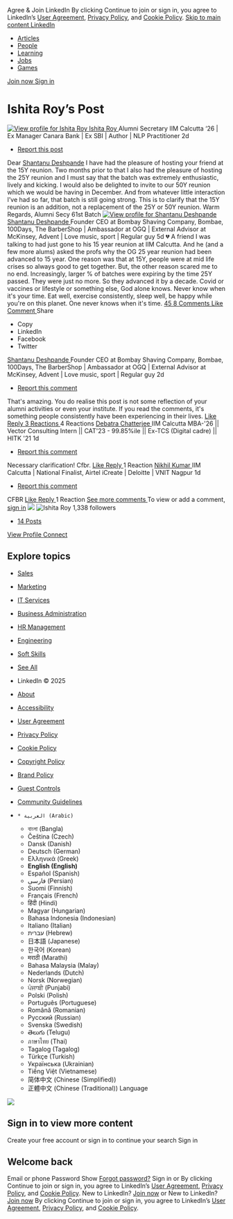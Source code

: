 Agree & Join LinkedIn 
By clicking Continue to join or sign in, you agree to LinkedIn’s [User Agreement](https://www.linkedin.com/legal/user-agreement?trk=linkedin-tc_auth-button_user-agreement), [Privacy Policy](https://www.linkedin.com/legal/privacy-policy?trk=linkedin-tc_auth-button_privacy-policy), and [Cookie Policy](https://www.linkedin.com/legal/cookie-policy?trk=linkedin-tc_auth-button_cookie-policy). 
[ Skip to main content ](https://www.linkedin.com/posts/missishitaroy_a-friend-i-was-talking-to-had-just-gone-activity-7322287207765966848-WQq3?utm_campaign=fullarticle&utm_medium=referral&rcm=ACoAACpc7S8BORkjVfzlVp9JqtF4HVOGg-wKcf4&utm_source=inshorts#main-content) [ LinkedIn ](https://www.linkedin.com/?trk=public_post_nav-header-logo)
  * [ Articles  ](https://www.linkedin.com/pulse/topics/home/?trk=public_post_guest_nav_menu_articles)
  * [ People  ](https://www.linkedin.com/pub/dir/+/+?trk=public_post_guest_nav_menu_people)
  * [ Learning  ](https://www.linkedin.com/learning/search?trk=public_post_guest_nav_menu_learning)
  * [ Jobs  ](https://www.linkedin.com/jobs/search?trk=public_post_guest_nav_menu_jobs)
  * [ Games  ](https://www.linkedin.com/games?trk=public_post_guest_nav_menu_games)


[ Join now ](https://www.linkedin.com/signup/cold-join?session_redirect=https%3A%2F%2Fwww%2Elinkedin%2Ecom%2Fposts%2Fmissishitaroy_dear-shantanu-deshpande-i-have-had-the-activity-7322287207765966848-hug_&trk=public_post_nav-header-join) [ Sign in ](https://www.linkedin.com/login?session_redirect=https%3A%2F%2Fwww%2Elinkedin%2Ecom%2Fposts%2Fmissishitaroy_dear-shantanu-deshpande-i-have-had-the-activity-7322287207765966848-hug_&fromSignIn=true&trk=public_post_nav-header-signin)
#  Ishita Roy’s Post
[ ![View profile for Ishita Roy](https://media.licdn.com/dms/image/v2/D5603AQHrSjJCvaBuVw/profile-displayphoto-shrink_400_400/profile-displayphoto-shrink_400_400/0/1732354903830?e=2147483647&v=beta&t=2wzvXKRjWVXpTEXpKbWe84oxTw_qXokKgV2aoHrIWSg) ](https://in.linkedin.com/in/missishitaroy?trk=public_post_feed-actor-image)
[ Ishita Roy ](https://in.linkedin.com/in/missishitaroy?trk=public_post_feed-actor-name)
Alumni Secretary IIM Calcutta ‘26 | Ex Manager Canara Bank | Ex SBI | Author | NLP Practitioner 
2d 
  * [ Report this post ](https://www.linkedin.com/uas/login?session_redirect=https%3A%2F%2Fwww.linkedin.com%2Fposts%2Fmissishitaroy_dear-shantanu-deshpande-i-have-had-the-activity-7322287207765966848-hug_&trk=public_post_ellipsis-menu-semaphore-sign-in-redirect&guestReportContentType=POST&_f=guest-reporting)


Dear [Shantanu Deshpande](https://in.linkedin.com/in/shantanudeshpandebsc?trk=public_post-text) I have had the pleasure of hosting your friend at the 15Y reunion. Two months prior to that I also had the pleasure of hosting the 25Y reunion and I must say that the batch was extremely enthusiastic, lively and kicking. I would also be delighted to invite to our 50Y reunion which we would be having in December. And from whatever little interaction I’ve had so far, that batch is still going strong. This is to clarify that the 15Y reunion is an addition, not a replacement of the 25Y or 50Y reunion. Warm Regards, Alumni Secy 61st Batch
[ ![View profile for Shantanu Deshpande](https://media.licdn.com/dms/image/v2/D5603AQGTVDTJOUau_Q/profile-displayphoto-shrink_400_400/profile-displayphoto-shrink_400_400/0/1731248427522?e=2147483647&v=beta&t=TFAKArr3YmUaIaK2ZEVEyvr7sX2yD-VTi5nKjeaoMB8) ](https://in.linkedin.com/in/shantanudeshpandebsc?trk=public_post_reshare_feed-actor-image)
[ Shantanu Deshpande ](https://in.linkedin.com/in/shantanudeshpandebsc?trk=public_post_reshare_feed-actor-name)
Founder CEO at Bombay Shaving Company, Bombae, 100Days, The BarberShop | Ambassador at OGQ | External Advisor at McKinsey, Advent | Love music, sport | Regular guy 
5d 
💔 A friend I was talking to had just gone to his 15 year reunion at IIM Calcutta. And he (and a few more alums) asked the profs why the OG 25 year reunion had been advanced to 15 year. One reason was that at 15Y, people were at mid life crises so always good to get together. But, the other reason scared me to no end. Increasingly, larger % of batches were expiring by the time 25Y passed. They were just no more. So they advanced it by a decade. Covid or vaccines or lifestyle or something else, God alone knows. Never know when it's your time. Eat well, exercise consistently, sleep well, be happy while you're on this planet. One never knows when it's time.
[ 45  ](https://www.linkedin.com/signup/cold-join?session_redirect=https%3A%2F%2Fwww%2Elinkedin%2Ecom%2Fposts%2Fmissishitaroy_dear-shantanu-deshpande-i-have-had-the-activity-7322287207765966848-hug_&trk=public_post_social-actions-reactions) [ 8 Comments ](https://www.linkedin.com/signup/cold-join?session_redirect=https%3A%2F%2Fwww%2Elinkedin%2Ecom%2Fposts%2Fmissishitaroy_dear-shantanu-deshpande-i-have-had-the-activity-7322287207765966848-hug_&trk=public_post_social-actions-comments)
[ Like  ](https://www.linkedin.com/signup/cold-join?session_redirect=https%3A%2F%2Fwww%2Elinkedin%2Ecom%2Fposts%2Fmissishitaroy_dear-shantanu-deshpande-i-have-had-the-activity-7322287207765966848-hug_&trk=public_post_like-cta) [ Comment  ](https://www.linkedin.com/signup/cold-join?session_redirect=https%3A%2F%2Fwww%2Elinkedin%2Ecom%2Fposts%2Fmissishitaroy_dear-shantanu-deshpande-i-have-had-the-activity-7322287207765966848-hug_&trk=public_post_comment-cta)
Share 
  * Copy
  * LinkedIn
  * Facebook
  * Twitter


[ ](https://in.linkedin.com/in/shantanudeshpandebsc?trk=public_post_comment_actor-image)
[ Shantanu Deshpande ](https://in.linkedin.com/in/shantanudeshpandebsc?trk=public_post_comment_actor-name)
Founder CEO at Bombay Shaving Company, Bombae, 100Days, The BarberShop | Ambassador at OGQ | External Advisor at McKinsey, Advent | Love music, sport | Regular guy 
2d 
  * [ Report this comment ](https://www.linkedin.com/uas/login?session_redirect=https%3A%2F%2Fwww.linkedin.com%2Fposts%2Fmissishitaroy_dear-shantanu-deshpande-i-have-had-the-activity-7322287207765966848-hug_&trk=public_post_comment_ellipsis-menu-semaphore-sign-in-redirect&guestReportContentType=COMMENT&_f=guest-reporting)


That's amazing. You do realise this post is not some reflection of your alumni activities or even your institute. If you read the comments, it's something people consistently have been experiencing in their lives.
[ Like  ](https://www.linkedin.com/signup/cold-join?session_redirect=https%3A%2F%2Fwww%2Elinkedin%2Ecom%2Fposts%2Fmissishitaroy_dear-shantanu-deshpande-i-have-had-the-activity-7322287207765966848-hug_&trk=public_post_comment_like) [ Reply  ](https://www.linkedin.com/signup/cold-join?session_redirect=https%3A%2F%2Fwww%2Elinkedin%2Ecom%2Fposts%2Fmissishitaroy_dear-shantanu-deshpande-i-have-had-the-activity-7322287207765966848-hug_&trk=public_post_comment_reply) [ 3 Reactions ](https://www.linkedin.com/signup/cold-join?session_redirect=https%3A%2F%2Fwww%2Elinkedin%2Ecom%2Fposts%2Fmissishitaroy_dear-shantanu-deshpande-i-have-had-the-activity-7322287207765966848-hug_&trk=public_post_comment_reactions) 4 Reactions 
[ ](https://in.linkedin.com/in/debatra-chatterjee?trk=public_post_comment_actor-image)
[ Debatra Chatterjee ](https://in.linkedin.com/in/debatra-chatterjee?trk=public_post_comment_actor-name)
IIM Calcutta MBA-'26 || Vector Consulting Intern || CAT'23 - 99.85%ile || Ex-TCS (Digital cadre) || HITK '21
1d 
  * [ Report this comment ](https://www.linkedin.com/uas/login?session_redirect=https%3A%2F%2Fwww.linkedin.com%2Fposts%2Fmissishitaroy_dear-shantanu-deshpande-i-have-had-the-activity-7322287207765966848-hug_&trk=public_post_comment_ellipsis-menu-semaphore-sign-in-redirect&guestReportContentType=COMMENT&_f=guest-reporting)


Necessary clarification! Cfbr.
[ Like  ](https://www.linkedin.com/signup/cold-join?session_redirect=https%3A%2F%2Fwww%2Elinkedin%2Ecom%2Fposts%2Fmissishitaroy_dear-shantanu-deshpande-i-have-had-the-activity-7322287207765966848-hug_&trk=public_post_comment_like) [ Reply  ](https://www.linkedin.com/signup/cold-join?session_redirect=https%3A%2F%2Fwww%2Elinkedin%2Ecom%2Fposts%2Fmissishitaroy_dear-shantanu-deshpande-i-have-had-the-activity-7322287207765966848-hug_&trk=public_post_comment_reply) 1 Reaction 
[ ](https://in.linkedin.com/in/nikhil07k?trk=public_post_comment_actor-image)
[ Nikhil Kumar ](https://in.linkedin.com/in/nikhil07k?trk=public_post_comment_actor-name)
IIM Calcutta | National Finalist, Airtel iCreate | Deloitte | VNIT Nagpur
1d 
  * [ Report this comment ](https://www.linkedin.com/uas/login?session_redirect=https%3A%2F%2Fwww.linkedin.com%2Fposts%2Fmissishitaroy_dear-shantanu-deshpande-i-have-had-the-activity-7322287207765966848-hug_&trk=public_post_comment_ellipsis-menu-semaphore-sign-in-redirect&guestReportContentType=COMMENT&_f=guest-reporting)


CFBR
[ Like  ](https://www.linkedin.com/signup/cold-join?session_redirect=https%3A%2F%2Fwww%2Elinkedin%2Ecom%2Fposts%2Fmissishitaroy_dear-shantanu-deshpande-i-have-had-the-activity-7322287207765966848-hug_&trk=public_post_comment_like) [ Reply  ](https://www.linkedin.com/signup/cold-join?session_redirect=https%3A%2F%2Fwww%2Elinkedin%2Ecom%2Fposts%2Fmissishitaroy_dear-shantanu-deshpande-i-have-had-the-activity-7322287207765966848-hug_&trk=public_post_comment_reply) 1 Reaction 
[ See more comments ](https://www.linkedin.com/signup/cold-join?session_redirect=https%3A%2F%2Fwww%2Elinkedin%2Ecom%2Fposts%2Fmissishitaroy_dear-shantanu-deshpande-i-have-had-the-activity-7322287207765966848-hug_&trk=public_post_see-more-comments)
To view or add a comment, [sign in](https://www.linkedin.com/signup/cold-join?session_redirect=https%3A%2F%2Fwww%2Elinkedin%2Ecom%2Fposts%2Fmissishitaroy_dear-shantanu-deshpande-i-have-had-the-activity-7322287207765966848-hug_&trk=public_post_feed-cta-banner-cta)
![](https://media.licdn.com/dms/image/v2/D5616AQFKHI2W39mdqQ/profile-displaybackgroundimage-shrink_200_800/profile-displaybackgroundimage-shrink_200_800/0/1724262215466?e=2147483647&v=beta&t=DBXCeub4mCMLHNq-nrf-WKtXWJyG-FNqvV0l2FcCIL4)
![Ishita Roy](https://media.licdn.com/dms/image/v2/D5603AQHrSjJCvaBuVw/profile-displayphoto-shrink_200_200/profile-displayphoto-shrink_200_200/0/1732354903830?e=2147483647&v=beta&t=YBII38WtemvtIOy7hGN-k0bi5i8VjWO0wJiLZa6VfeQ)
1,338 followers 
  * [ 14 Posts ](https://www.linkedin.com/signup/cold-join?session_redirect=https%3A%2F%2Fwww%2Elinkedin%2Ecom%2Fin%2Fmissishitaroy%2Frecent-activity%2F&trk=public_post_follow-posts)


[ View Profile ](https://in.linkedin.com/in/missishitaroy?trk=public_post_follow-view-profile) [ Connect ](https://www.linkedin.com/signup/cold-join?session_redirect=https%3A%2F%2Fwww%2Elinkedin%2Ecom%2Ffeed%2Fupdate%2Furn%3Ali%3Aactivity%3A7322287207765966848&trk=public_post_follow)
##  Explore topics 
  * [ Sales ](https://www.linkedin.com/pulse/topics/sales-s5/)
  * [ Marketing ](https://www.linkedin.com/pulse/topics/marketing-s2461/)
  * [ IT Services ](https://www.linkedin.com/pulse/topics/it-services-s57547/)
  * [ Business Administration ](https://www.linkedin.com/pulse/topics/business-administration-s50111/)
  * [ HR Management ](https://www.linkedin.com/pulse/topics/hr-management-s50359/)
  * [ Engineering ](https://www.linkedin.com/pulse/topics/engineering-s166/)
  * [ Soft Skills ](https://www.linkedin.com/pulse/topics/soft-skills-s2976/)
  * [ See All ](https://www.linkedin.com/pulse/topics/home/)


  * LinkedIn © 2025
  * [ About ](https://about.linkedin.com?trk=d_public_post_footer-about)
  * [ Accessibility ](https://www.linkedin.com/accessibility?trk=d_public_post_footer-accessibility)
  * [ User Agreement ](https://www.linkedin.com/legal/user-agreement?trk=d_public_post_footer-user-agreement)
  * [ Privacy Policy ](https://www.linkedin.com/legal/privacy-policy?trk=d_public_post_footer-privacy-policy)
  * [ Cookie Policy ](https://www.linkedin.com/legal/cookie-policy?trk=d_public_post_footer-cookie-policy)
  * [ Copyright Policy ](https://www.linkedin.com/legal/copyright-policy?trk=d_public_post_footer-copyright-policy)
  * [ Brand Policy ](https://brand.linkedin.com/policies?trk=d_public_post_footer-brand-policy)
  * [ Guest Controls ](https://www.linkedin.com/psettings/guest-controls?trk=d_public_post_footer-guest-controls)
  * [ Community Guidelines ](https://www.linkedin.com/legal/professional-community-policies?trk=d_public_post_footer-community-guide)
  *     * العربية (Arabic) 
    * বাংলা (Bangla) 
    * Čeština (Czech) 
    * Dansk (Danish) 
    * Deutsch (German) 
    * Ελληνικά (Greek) 
    * **English (English)**
    * Español (Spanish) 
    * فارسی (Persian) 
    * Suomi (Finnish) 
    * Français (French) 
    * हिंदी (Hindi) 
    * Magyar (Hungarian) 
    * Bahasa Indonesia (Indonesian) 
    * Italiano (Italian) 
    * עברית (Hebrew) 
    * 日本語 (Japanese) 
    * 한국어 (Korean) 
    * मराठी (Marathi) 
    * Bahasa Malaysia (Malay) 
    * Nederlands (Dutch) 
    * Norsk (Norwegian) 
    * ਪੰਜਾਬੀ (Punjabi) 
    * Polski (Polish) 
    * Português (Portuguese) 
    * Română (Romanian) 
    * Русский (Russian) 
    * Svenska (Swedish) 
    * తెలుగు (Telugu) 
    * ภาษาไทย (Thai) 
    * Tagalog (Tagalog) 
    * Türkçe (Turkish) 
    * Українська (Ukrainian) 
    * Tiếng Việt (Vietnamese) 
    * 简体中文 (Chinese (Simplified)) 
    * 正體中文 (Chinese (Traditional)) 
Language 


![](https://static.licdn.com/aero-v1/sc/h/5k9cgtx8rhoyqkcxfoncu1svl)
##  Sign in to view more content 
Create your free account or sign in to continue your search 
Sign in 
##  Welcome back 
Email or phone 
Password 
Show
[Forgot password?](https://www.linkedin.com/uas/request-password-reset?trk=public_post_contextual-sign-in-modal_sign-in-modal_forgot_password) Sign in 
or 
By clicking Continue to join or sign in, you agree to LinkedIn’s [User Agreement](https://www.linkedin.com/legal/user-agreement?trk=public_post_contextual-sign-in-modal_sign-in-modal_auth-button_user-agreement), [Privacy Policy](https://www.linkedin.com/legal/privacy-policy?trk=public_post_contextual-sign-in-modal_sign-in-modal_auth-button_privacy-policy), and [Cookie Policy](https://www.linkedin.com/legal/cookie-policy?trk=public_post_contextual-sign-in-modal_sign-in-modal_auth-button_cookie-policy). 
New to LinkedIn? [Join now](https://www.linkedin.com/signup/cold-join?session_redirect=https%3A%2F%2Fwww%2Elinkedin%2Ecom%2Fposts%2Fmissishitaroy_dear-shantanu-deshpande-i-have-had-the-activity-7322287207765966848-hug_&trk=public_post_contextual-sign-in-modal_sign-in-modal_join-link)
or 
New to LinkedIn? [Join now](https://www.linkedin.com/signup/cold-join?session_redirect=https%3A%2F%2Fwww%2Elinkedin%2Ecom%2Fposts%2Fmissishitaroy_dear-shantanu-deshpande-i-have-had-the-activity-7322287207765966848-hug_&trk=public_post_contextual-sign-in-modal_join-link)
By clicking Continue to join or sign in, you agree to LinkedIn’s [User Agreement](https://www.linkedin.com/legal/user-agreement?trk=linkedin-tc_auth-button_user-agreement), [Privacy Policy](https://www.linkedin.com/legal/privacy-policy?trk=linkedin-tc_auth-button_privacy-policy), and [Cookie Policy](https://www.linkedin.com/legal/cookie-policy?trk=linkedin-tc_auth-button_cookie-policy). 
